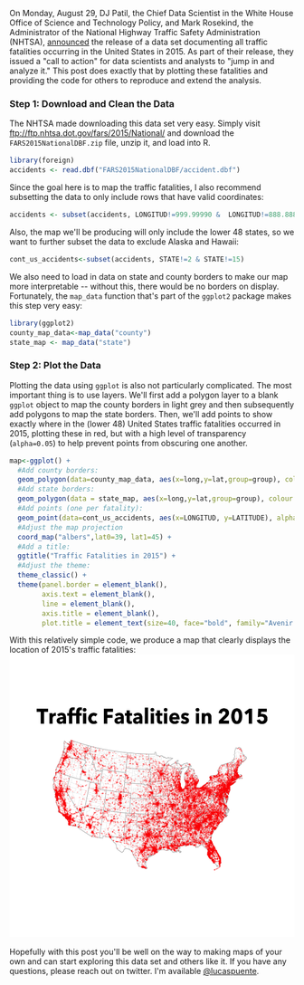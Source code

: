 On Monday, August 29, DJ Patil, the Chief Data Scientist in the White House Office of Science and Technology Policy, and Mark Rosekind, the Administrator of the National Highway Traffic Safety Administration (NHTSA), [announced](https://www.whitehouse.gov/blog/2016/08/29/2015-traffic-fatalities-data-has-just-been-released-call-action-download-and-analyze) the release of a data set documenting all traffic fatalities occurring in the United States in 2015. As part of their release, they issued a "call to action" for data scientists and analysts to "jump in and analyze it." This post does exactly that by plotting these fatalities and providing the code for others to reproduce and extend the analysis.

### Step 1: Download and Clean the Data

The NHTSA made downloading this data set very easy. Simply visit <ftp://ftp.nhtsa.dot.gov/fars/2015/National/> and download the `FARS2015NationalDBF.zip` file, unzip it, and load into R.

``` r
library(foreign)
accidents <- read.dbf("FARS2015NationalDBF/accident.dbf")
```

Since the goal here is to map the traffic fatalities, I also recommend subsetting the data to only include rows that have valid coordinates:

``` r
accidents <- subset(accidents, LONGITUD!=999.99990 &  LONGITUD!=888.88880 & LONGITUD!=777.77770)
```

Also, the map we'll be producing will only include the lower 48 states, so we want to further subset the data to exclude Alaska and Hawaii:

``` r
cont_us_accidents<-subset(accidents, STATE!=2 & STATE!=15)
```

We also need to load in data on state and county borders to make our map more interpretable -- without this, there would be no borders on display. Fortunately, the `map_data` function that's part of the `ggplot2` package makes this step very easy:

``` r
library(ggplot2)
county_map_data<-map_data("county")
state_map <- map_data("state")
```

### Step 2: Plot the Data

Plotting the data using `ggplot` is also not particularly complicated. The most important thing is to use layers. We'll first add a polygon layer to a blank `ggplot` object to map the county borders in light grey and then subsequently add polygons to map the state borders. Then, we'll add points to show exactly where in the (lower 48) United States traffic fatalities occurred in 2015, plotting these in red, but with a high level of transparency (`alpha=0.05`) to help prevent points from obscuring one another.

``` r
map<-ggplot() + 
  #Add county borders:
  geom_polygon(data=county_map_data, aes(x=long,y=lat,group=group), colour = alpha("grey", 1/4), size = 0.2, fill = NA) +
  #Add state borders:
  geom_polygon(data = state_map, aes(x=long,y=lat,group=group), colour = "grey", fill = NA) +
  #Add points (one per fatality):
  geom_point(data=cont_us_accidents, aes(x=LONGITUD, y=LATITUDE), alpha=0.05, size=0.5, col="red") +
  #Adjust the map projection
  coord_map("albers",lat0=39, lat1=45) +
  #Add a title:
  ggtitle("Traffic Fatalities in 2015") +
  #Adjust the theme:
  theme_classic() +
  theme(panel.border = element_blank(),
        axis.text = element_blank(),
        line = element_blank(),
        axis.title = element_blank(),
        plot.title = element_text(size=40, face="bold", family="Avenir Next"))
```

With this relatively simple code, we produce a map that clearly displays the location of 2015's traffic fatalities: <img src="https://raw.githubusercontent.com/LucasPuente/lucaspuente.github.io/master/img/Traffic%20Fatalities%20in%202015.png" width="550px" height="500px" />

Hopefully with this post you'll be well on the way to making maps of your own and can start exploring this data set and others like it. If you have any questions, please reach out on twitter. I'm available [@lucaspuente](https://twitter.com/lucaspuente).
